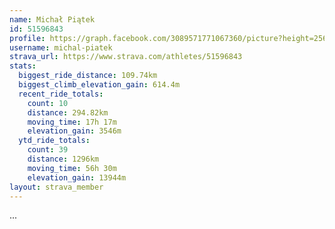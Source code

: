 ```yaml
---
name: Michał Piątek
id: 51596843
profile: https://graph.facebook.com/3089571771067360/picture?height=256&width=256
username: michal-piatek
strava_url: https://www.strava.com/athletes/51596843
stats:
  biggest_ride_distance: 109.74km
  biggest_climb_elevation_gain: 614.4m
  recent_ride_totals:
    count: 10
    distance: 294.82km
    moving_time: 17h 17m
    elevation_gain: 3546m
  ytd_ride_totals:
    count: 39
    distance: 1296km
    moving_time: 56h 30m
    elevation_gain: 13944m
layout: strava_member
--- 
```

...
